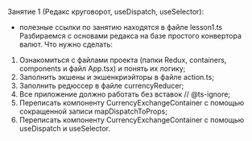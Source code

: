 Занятие 1 (Редакс круговорот, useDispatch, useSelector):
* полезные ссылки по занятию находятся в файле lesson1.ts 
Разбираемся с основами редакса на базе простого конвертора валют.
Что нужно сделать:
1) Ознакомиться с файлами проекта (папки Redux, containers, components и файл App.tsx) 
и понять их логику;
2) Заполнить экшены и экшенкриэйторы в файле action.ts;
3) Заполнить редюссер в файле currencyReducer;
4) Все приложение должно работать без вставок // @ts-ignore;
5) Переписать компоненту CurrencyExchangeContainer c помощью сокращенной записи mapDispatchToProps;
6) Переписать компоненту CurrencyExchangeContainer с помощью useDispatch и useSelector.